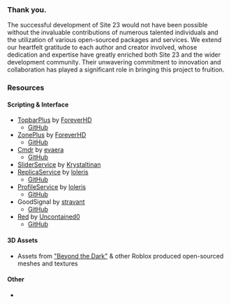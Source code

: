 ### Thank you.
The successful development of Site 23 would not have been possible without the invaluable contributions of numerous talented individuals and the utilization of various open-sourced packages and services. We extend our heartfelt gratitude to each author and creator involved, whose dedication and expertise have greatly enriched both Site 23 and the wider development community. Their unwavering commitment to innovation and collaboration has played a significant role in bringing this project to fruition.

### Resources
#### Scripting & Interface
- [TopbarPlus](https://devforum.roblox.com/t/topbarplus-v291-construct-intuitive-topbar-icons-customise-them-with-themes-dropdowns-captions-labels-and-much-more/1017485) by [ForeverHD](https://devforum.roblox.com/u/ForeverHD)
    - [GitHub](https://github.com/1ForeverHD/TopbarPlus)
- [ZonePlus](https://devforum.roblox.com/t/zoneplus-v320-construct-dynamic-zones-and-effectively-determine-players-and-parts-within-their-boundaries/1017701) by [ForeverHD](https://devforum.roblox.com/u/ForeverHD)
    -  [GitHub](https://github.com/1ForeverHD/ZonePlus)
- [Cmdr](https://devforum.roblox.com/t/cmdr-a-fully-extensible-and-type-safe-command-console-for-roblox-developers/182815) by [evaera](https://devforum.roblox.com/u/evaera)
     - [GitHub](https://github.com/evaera/Cmdr)
- [SliderService](https://devforum.roblox.com/t/sliderservice-create-easy-and-functional-sliders/1597785) by [Krystaltinan](https://devforum.roblox.com/u/Krystaltinan)
- [ReplicaService](https://devforum.roblox.com/t/replicate-your-states-with-replicaservice-networking-system/894736) by [loleris](https://devforum.roblox.com/u/loleris)
     - [GitHub](https://github.com/MadStudioRoblox/ReplicaService)
- [ProfileService](https://devforum.roblox.com/t/save-your-player-data-with-profileservice-datastore-module/667805) by [loleris](https://devforum.roblox.com/u/loleris)
     - [GitHub](https://github.com/MadStudioRoblox/ProfileService)
- GoodSignal by [stravant](https://devforum.roblox.com/u/stravant)
     - [GitHub](https://gist.github.com/stravant/b75a322e0919d60dde8a0316d1f09d2f)
- [Red](https://devforum.roblox.com/t/red-a-simple-fast-and-powerful-networking-library/2302865) by [Uncontained0](https://devforum.roblox.com/u/Uncontained0)
     - [GitHub](https://github.com/Uncontained0/red)

#### 3D Assets
- Assets from ["Beyond the Dark"](https://www.roblox.com/games/7208091524/Beyond-the-Dark-Vistech-Showcase) & other Roblox produced open-sourced meshes and textures

#### Other
- 